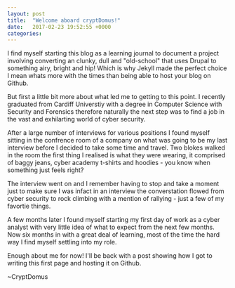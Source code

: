 ```yaml
---
layout: post
title:  "Welcome aboard cryptDomus!"
date:   2017-02-23 19:52:55 +0000
categories:
---
```

I find myself starting this blog as a learning journal to document a project involving converting an clunky, dull and "old-school" that uses Drupal to something airy, bright and hip! Which is why Jekyll made the perfect choice I mean whats more with the times than being able to host your blog on Github.

But first a little bit more about what led me to getting to this point. I recently graduated from Cardiff Universtiy with a degree in Computer Science with Security and Forensics therefore naturally the next step was to find a job in the vast and exhilarting world of cyber security. 

After a large number of interviews for various positions I found myself sitting in the confrence room of a company on what was going to be my last interview before I decided to take some time and travel. Two blokes walked in the room the first thing I realised is what they were wearing, it comprised of baggy jeans, cyber academy t-shirts and hoodies - you know when something just feels right? 

The interview went on and I remember having to stop and take a moment just to make sure I was infact in an interview the converstation flowed from cyber security to rock climbing with a mention of rallying - just a few of my favortie things. 

A few months later I found myself starting my first day of work as a cyber analyst with very little idea of what to expect from the next few months. Now six months in with a great deal of learning, most of the time the hard way I find myself settling into my role. 

Enough about me for now! I'll be back with a post showing how I got to writing this first page and hosting it on Github.

~CryptDomus  
